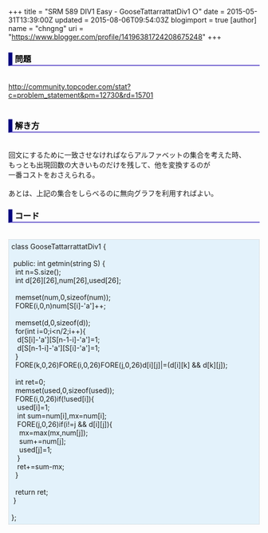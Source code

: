 +++
title = "SRM 589 DIV1 Easy - GooseTattarrattatDiv1 ○"
date = 2015-05-31T13:39:00Z
updated = 2015-08-06T09:54:03Z
blogimport = true 
[author]
	name = "chngng"
	uri = "https://www.blogger.com/profile/14196381724208675248"
+++

<div dir="ltr" style="text-align: left;" trbidi="on"><h3 style="border-bottom: 2px solid slateblue; border-left: 8px solid navy; color: black; padding: 0px 0px 1px 5px;">問題 <br /></h3><br /><a href="http://community.topcoder.com/stat?c=problem_statement&amp;pm=12730&amp;rd=15701" target="_blank">http://community.topcoder.com/stat?c=problem_statement&amp;pm=12730&amp;rd=15701</a><br /><br /><h3 style="border-bottom: 2px solid slateblue; border-left: 8px solid navy; color: black; padding: 0px 0px 1px 5px;">解き方 </h3><br />回文にするために一致させなければならアルファベットの集合を考えた時、<br />もっとも出現回数の大きいものだけを残して、他を変換するのが<br />一番コストをおさえられる。<br /><br />あとは、上記の集合をしらべるのに無向グラフを利用すればよい。<br /><h3 style="border-bottom: 2px solid slateblue; border-left: 8px solid navy; color: black; padding: 0px 0px 1px 5px;">コード </h3><br /><div style="background-color: #e3f2fb; border: 1px dotted #CCCCCC; padding: 5px;">class GooseTattarrattatDiv1 {<br /><br /><span class="Apple-tab-span" style="white-space: pre;"> </span>public: int getmin(string S) {<br /><span class="Apple-tab-span" style="white-space: pre;">  </span>int n=S.size();<br /><span class="Apple-tab-span" style="white-space: pre;">  </span>int d[26][26],num[26],used[26];<br /><br /><span class="Apple-tab-span" style="white-space: pre;">  </span>memset(num,0,sizeof(num));<br /><span class="Apple-tab-span" style="white-space: pre;">  </span>FORE(i,0,n)num[S[i]-'a']++;<br /><br /><span class="Apple-tab-span" style="white-space: pre;">  </span>memset(d,0,sizeof(d));<br /><span class="Apple-tab-span" style="white-space: pre;">  </span>for(int i=0;i&lt;n/2;i++){<br /><span class="Apple-tab-span" style="white-space: pre;">   </span>d[S[i]-'a'][S[n-1-i]-'a']=1;<br /><span class="Apple-tab-span" style="white-space: pre;">   </span>d[S[n-1-i]-'a'][S[i]-'a']=1;<br /><span class="Apple-tab-span" style="white-space: pre;">  </span>}<br /><span class="Apple-tab-span" style="white-space: pre;">  </span>FORE(k,0,26)FORE(i,0,26)FORE(j,0,26)d[i][j]|=(d[i][k] &amp;&amp; d[k][j]);<br /><br /><span class="Apple-tab-span" style="white-space: pre;">  </span>int ret=0;<br /><span class="Apple-tab-span" style="white-space: pre;">  </span>memset(used,0,sizeof(used));<br /><span class="Apple-tab-span" style="white-space: pre;">  </span>FORE(i,0,26)if(!used[i]){<br /><span class="Apple-tab-span" style="white-space: pre;">   </span>used[i]=1;<br /><span class="Apple-tab-span" style="white-space: pre;">   </span>int sum=num[i],mx=num[i];<br /><span class="Apple-tab-span" style="white-space: pre;">   </span>FORE(j,0,26)if(i!=j &amp;&amp; d[i][j]){<br /><span class="Apple-tab-span" style="white-space: pre;">    </span>mx=max(mx,num[j]);<br /><span class="Apple-tab-span" style="white-space: pre;">    </span>sum+=num[j];<br /><span class="Apple-tab-span" style="white-space: pre;">    </span>used[j]=1;<br /><span class="Apple-tab-span" style="white-space: pre;">   </span>}<br /><span class="Apple-tab-span" style="white-space: pre;">   </span>ret+=sum-mx;<br /><span class="Apple-tab-span" style="white-space: pre;">  </span>}<br /><br /><span class="Apple-tab-span" style="white-space: pre;">  </span>return ret;<br /><span class="Apple-tab-span" style="white-space: pre;"> </span>}<br /><br />};</div></div>
